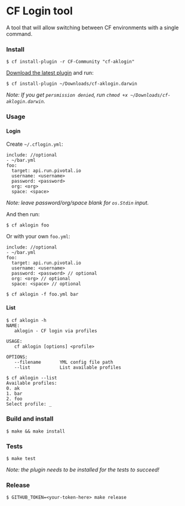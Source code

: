 # CF Login tool

A tool that will allow switching between CF environments with a single command. 


### Install

	$ cf install-plugin -r CF-Community "cf-aklogin"

[Download the latest plugin](https://github.com/armakuni/cf-aklogin/releases) and run:
     
    $ cf install-plugin ~/Downloads/cf-aklogin.darwin
    
_Note: If you get `persmission denied`, run `chmod +x ~/Downloads/cf-aklogin.darwin`._

### Usage

#### Login

Create `~/.cflogin.yml`:
    
    include: //optional
    - ~/bar.yml
    foo:
      target: api.run.pivotal.io
      username: <username>
      password: <password>
      org: <org>
      space: <space>

_Note: leave password/org/space blank for `os.Stdin` input._

And then run:
    
    $ cf aklogin foo 

Or with your own `foo.yml`:

    include: //optional
    - ~/bar.yml
    foo:
      target: api.run.pivotal.io
      username: <username>
      password: <password> // optional
      org: <org> // optional
      space: <space> // optional

    $ cf aklogin -f foo.yml bar

#### List

    $ cf aklogin -h
    NAME:
       aklogin - CF login via profiles
    
    USAGE:
       cf aklogin [options] <profile>
    
    OPTIONS:
       --filename       YML config file path
       --list           List available profiles

    $ cf aklogin --list
    Available profiles:
    0. ak
    1. bar    
    2. foo
    Select profile: _
        
### Build and install
        
    $ make && make install
       
### Tests

    $ make test
	
_Note: the plugin needs to be installed for the tests to succeed!_
    
### Release

    $ GITHUB_TOKEN=<your-token-here> make release
